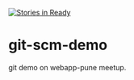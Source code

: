 [![Stories in Ready](https://badge.waffle.io/ashishapy/git-scm-demo.png?label=ready&title=Ready)](https://waffle.io/ashishapy/git-scm-demo)
# git-scm-demo
git demo on webapp-pune meetup.
